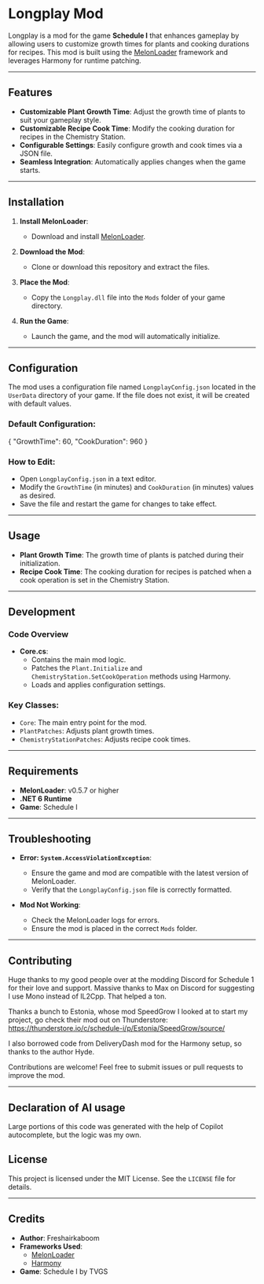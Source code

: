 # Longplay Mod

Longplay is a mod for the game **Schedule I** that enhances gameplay by allowing users to customize growth times for plants and cooking durations for recipes. This mod is built using the [MelonLoader](https://melonwiki.xyz/#/) framework and leverages Harmony for runtime patching.

---

## Features

- **Customizable Plant Growth Time**: Adjust the growth time of plants to suit your gameplay style.
- **Customizable Recipe Cook Time**: Modify the cooking duration for recipes in the Chemistry Station.
- **Configurable Settings**: Easily configure growth and cook times via a JSON file.
- **Seamless Integration**: Automatically applies changes when the game starts.

---

## Installation

1. **Install MelonLoader**:
   - Download and install [MelonLoader](https://melonwiki.xyz/#/).
   
2. **Download the Mod**:
   - Clone or download this repository and extract the files.

3. **Place the Mod**:
   - Copy the `Longplay.dll` file into the `Mods` folder of your game directory.

4. **Run the Game**:
   - Launch the game, and the mod will automatically initialize.

---

## Configuration

The mod uses a configuration file named `LongplayConfig.json` located in the `UserData` directory of your game. If the file does not exist, it will be created with default values.

### Default Configuration:
{ "GrowthTime": 60, "CookDuration": 960 }

### How to Edit:
- Open `LongplayConfig.json` in a text editor.
- Modify the `GrowthTime` (in minutes) and `CookDuration` (in minutes) values as desired.
- Save the file and restart the game for changes to take effect.

---

## Usage

- **Plant Growth Time**: The growth time of plants is patched during their initialization.
- **Recipe Cook Time**: The cooking duration for recipes is patched when a cook operation is set in the Chemistry Station.

---

## Development

### Code Overview

- **Core.cs**:
  - Contains the main mod logic.
  - Patches the `Plant.Initialize` and `ChemistryStation.SetCookOperation` methods using Harmony.
  - Loads and applies configuration settings.

### Key Classes:
- `Core`: The main entry point for the mod.
- `PlantPatches`: Adjusts plant growth times.
- `ChemistryStationPatches`: Adjusts recipe cook times.

---

## Requirements

- **MelonLoader**: v0.5.7 or higher
- **.NET 6 Runtime**
- **Game**: Schedule I

---

## Troubleshooting

- **Error: `System.AccessViolationException`**:
  - Ensure the game and mod are compatible with the latest version of MelonLoader.
  - Verify that the `LongplayConfig.json` file is correctly formatted.

- **Mod Not Working**:
  - Check the MelonLoader logs for errors.
  - Ensure the mod is placed in the correct `Mods` folder.

---

## Contributing

Huge thanks to my good people over at the modding Discord for Schedule 1 for their love and support.
Massive thanks to Max on Discord for suggesting I use Mono instead of IL2Cpp. That helped a ton.

Thanks a bunch to Estonia, whose mod SpeedGrow I looked at to start my project, go check their mod out on Thunderstore:
https://thunderstore.io/c/schedule-i/p/Estonia/SpeedGrow/source/

I also borrowed code from DeliveryDash mod for the Harmony setup, so thanks to the author Hyde.

Contributions are welcome! Feel free to submit issues or pull requests to improve the mod.

---

## Declaration of AI usage

Large portions of this code was generated with the help of Copilot autocomplete, but the logic was my own.

## License

This project is licensed under the MIT License. See the `LICENSE` file for details.

---

## Credits

- **Author**: Freshairkaboom
- **Frameworks Used**:
  - [MelonLoader](https://melonwiki.xyz/#/)
  - [Harmony](https://harmony.pardeike.net/)
- **Game**: Schedule I by TVGS
